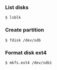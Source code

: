 ### List disks

```
$ lsblk
```

### Create partition

```
$ fdisk /dev/sdb
```

### Format disk ext4

```
$ mkfs.ext4 /dev/sdb1
```
